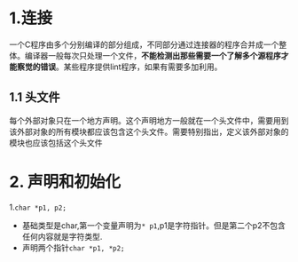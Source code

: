# 1.连接
一个C程序由多个分别编译的部分组成，不同部分通过连接器的程序合并成一个整体。编译器一般每次只处理一个文件，**不能检测出那些需要一个了解多个源程序才能察觉的错误**。某些程序提供lint程序，如果有需要多加利用。

## 1.1 头文件
每个外部对象只在一个地方声明。这个声明地方一般就在一个头文件中，需要用到该外部对象的所有模块都应该包含这个头文件。需要特别指出，定义该外部对象的模块也应该包括这个头文件


# 2. 声明和初始化
1.`char *p1, p2;`

* 基础类型是char,第一个变量声明为`* p1`,p1是字符指针。但是第二个p2不包含任何内容就是字符类型.
* 声明两个指针`char *p1, *p2;`

